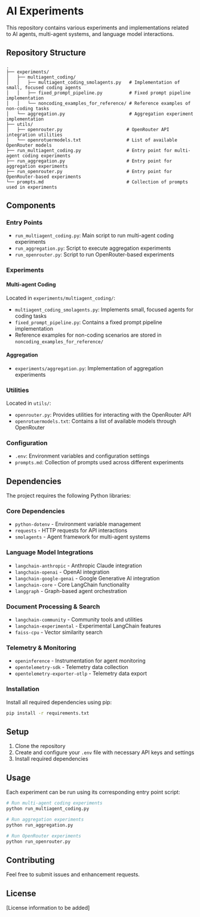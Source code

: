 # AI Experiments

This repository contains various experiments and implementations related to AI agents, multi-agent systems, and language model interactions.

## Repository Structure

```
.
├── experiments/
│   ├── multiagent_coding/
│   │   ├── multiagent_coding_smolagents.py   # Implementation of small, focused coding agents
│   │   ├── fixed_prompt_pipeline.py          # Fixed prompt pipeline implementation
│   │   └── noncoding_examples_for_reference/ # Reference examples of non-coding tasks
│   └── aggregation.py                        # Aggregation experiment implementation
├── utils/
│   ├── openrouter.py                        # OpenRouter API integration utilities
│   └── openrotuermodels.txt                 # List of available OpenRouter models
├── run_multiagent_coding.py                 # Entry point for multi-agent coding experiments
├── run_aggregation.py                       # Entry point for aggregation experiments
├── run_openrouter.py                        # Entry point for OpenRouter-based experiments
└── prompts.md                               # Collection of prompts used in experiments
```

## Components

### Entry Points

- `run_multiagent_coding.py`: Main script to run multi-agent coding experiments
- `run_aggregation.py`: Script to execute aggregation experiments
- `run_openrouter.py`: Script to run OpenRouter-based experiments

### Experiments

#### Multi-agent Coding
Located in `experiments/multiagent_coding/`:
- `multiagent_coding_smolagents.py`: Implements small, focused agents for coding tasks
- `fixed_prompt_pipeline.py`: Contains a fixed prompt pipeline implementation
- Reference examples for non-coding scenarios are stored in `noncoding_examples_for_reference/`

#### Aggregation
- `experiments/aggregation.py`: Implementation of aggregation experiments

### Utilities

Located in `utils/`:
- `openrouter.py`: Provides utilities for interacting with the OpenRouter API
- `openrotuermodels.txt`: Contains a list of available models through OpenRouter

### Configuration

- `.env`: Environment variables and configuration settings
- `prompts.md`: Collection of prompts used across different experiments

## Dependencies

The project requires the following Python libraries:

### Core Dependencies
- `python-dotenv` - Environment variable management
- `requests` - HTTP requests for API interactions
- `smolagents` - Agent framework for multi-agent systems

### Language Model Integrations
- `langchain-anthropic` - Anthropic Claude integration
- `langchain-openai` - OpenAI integration
- `langchain-google-genai` - Google Generative AI integration
- `langchain-core` - Core LangChain functionality
- `langgraph` - Graph-based agent orchestration

### Document Processing & Search
- `langchain-community` - Community tools and utilities
- `langchain-experimental` - Experimental LangChain features
- `faiss-cpu` - Vector similarity search

### Telemetry & Monitoring
- `openinference` - Instrumentation for agent monitoring
- `opentelemetry-sdk` - Telemetry data collection
- `opentelemetry-exporter-otlp` - Telemetry data export

### Installation

Install all required dependencies using pip:

```bash
pip install -r requirements.txt
```

## Setup

1. Clone the repository
2. Create and configure your `.env` file with necessary API keys and settings
3. Install required dependencies

## Usage

Each experiment can be run using its corresponding entry point script:

```bash
# Run multi-agent coding experiments
python run_multiagent_coding.py

# Run aggregation experiments
python run_aggregation.py

# Run OpenRouter experiments
python run_openrouter.py
```

## Contributing

Feel free to submit issues and enhancement requests.

## License

[License information to be added]
